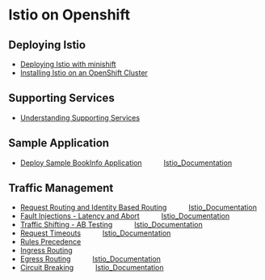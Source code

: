 # Istio on Openshift


## Deploying Istio

* [Deploying Istio with minishift](./DeployingIstioWithMinishift.md)
* [Installing Istio on an OpenShift Cluster](./InstallingIstioOnOpenShift.md) 

## Supporting Services
* [Understanding Supporting Services](./UsingIstioSupportingServices.md)


## Sample Application 
* [Deploy Sample BookInfo Application](./DeployingSampleApplication.md)&nbsp;&nbsp;&nbsp;&nbsp;&nbsp;&nbsp;&nbsp;&nbsp;&nbsp;&nbsp; [Istio_Documentation](https://istio.io/docs/examples/bookinfo/)

## Traffic Management
* [Request Routing and Identity Based Routing](./RequestRouting.md)&nbsp;&nbsp;&nbsp;&nbsp;&nbsp;&nbsp;&nbsp;&nbsp;&nbsp;&nbsp;   [Istio_Documentation](https://istio.io/docs/tasks/traffic-management/request-routing/)	
* [Fault Injections - Latency and Abort](./FaultInjection.md)&nbsp;&nbsp;&nbsp;&nbsp;&nbsp;&nbsp;&nbsp;&nbsp;&nbsp;&nbsp;     [Istio_Documentation](https://istio.io/docs/tasks/traffic-management/fault-injection.html)
* [Traffic Shifting - AB Testing](./ABTesting.md)&nbsp;&nbsp;&nbsp;&nbsp;&nbsp;&nbsp;&nbsp;&nbsp;&nbsp;&nbsp;     [Istio_Documentation](https://istio.io/docs/tasks/traffic-management/traffic-shifting/)
* [Request Timeouts](./RequestTimeOut.md)&nbsp;&nbsp;&nbsp;&nbsp;&nbsp;&nbsp;&nbsp;&nbsp;&nbsp;&nbsp;      [Istio_Documentation](https://istio.io/docs/tasks/traffic-management/request-timeouts)
* [Rules Precedence](./RulesPrecedence.md)&nbsp;&nbsp;&nbsp;&nbsp;&nbsp;&nbsp;&nbsp;&nbsp;&nbsp;&nbsp;
* [Ingress Routing](./ControllingIngressTraffic.md)&nbsp;&nbsp;&nbsp;&nbsp;&nbsp;&nbsp;&nbsp;&nbsp;&nbsp;&nbsp;      
* [Egress Routing](./ControllingEgressTraffic.md)&nbsp;&nbsp;&nbsp;&nbsp;&nbsp;&nbsp;&nbsp;&nbsp;&nbsp;&nbsp;      [Istio_Documentation](https://istio.io/docs/tasks/traffic-management/egress/)     
* [Circuit Breaking](./CircuitBreaking.md)&nbsp;&nbsp;&nbsp;&nbsp;&nbsp;&nbsp;&nbsp;&nbsp;&nbsp;&nbsp; [Istio_Documentation](https://istio.io/docs/tasks/traffic-management/circuit-breaking)